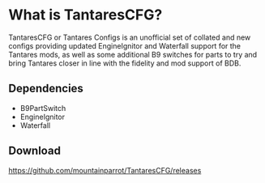 # What is TantaresCFG?
TantaresCFG or Tantares Configs is an unofficial set of collated and new configs providing updated EngineIgnitor and Waterfall support for the Tantares mods, as well as some additional B9 switches for parts to try and bring Tantares closer in line with the fidelity and mod support of BDB.

## Dependencies
 - B9PartSwitch
 - EngineIgnitor
 - Waterfall
 
## Download
https://github.com/mountainparrot/TantaresCFG/releases
